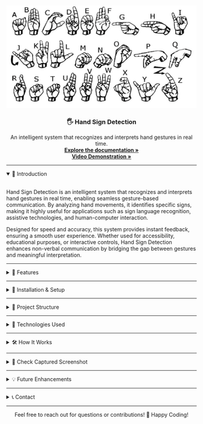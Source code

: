 <!DOCTYPE html>
<html lang="en">
<body>

<div class="container">
    <div align="center">
  <img src="/HSD_bg.png" alt="HSD Logo" width="600">
  <h3 align="center">🖐 Hand Sign Detection</h3>
  <p align="center">
    An intelligent system that recognizes and interprets hand gestures in real time.<br>
    <a href="https://drive.google.com/file/d/1bWEiTgkWuQyqGnEvBQNt_22UAcB_Ac7-/view?usp=sharing" target="_blank"><strong>Explore the documentation »</strong></a><br>
    <a href="https://drive.google.com/file/d/1SZsXn98AHjcwl0WnsVWaI8YshWj3CLYl/view?usp=sharing" target="_blank"><strong>Video Demonstration »</strong></a><br>
  </p>
</div>
    <hr>
<details open>
    <summary>📌 Introduction</summary>
    <br>
    <p>Hand Sign Detection is an intelligent system that recognizes and interprets hand gestures in real time, enabling seamless gesture-based communication. By analyzing hand movements, it identifies specific signs, making it highly useful for applications such as sign language recognition, assistive technologies, and human-computer interaction.</p>
    <p>Designed for speed and accuracy, this system provides instant feedback, ensuring a smooth user experience. Whether used for accessibility, educational purposes, or interactive controls, Hand Sign Detection enhances non-verbal communication by bridging the gap between gestures and meaningful interpretation.</p>
</details>
    <hr>
    <details>
        <summary>🎯 Features</summary>
        <ul>
            <li>✔ <b>Real-Time Detection</b>: Uses a webcam to capture and classify hand gestures instantly.</li>
            <li>✔ <b>Data Collection & Labeling</b>: Easily collect images for different hand signs and organize them.</li>
            <li>✔ <b>Hand Landmark Extraction</b>: Uses MediaPipe to detect 21 hand landmarks efficiently.</li>
            <li>✔ <b>Machine Learning Classification</b>: Trains a Random Forest model for accurate gesture recognition.</li>
            <li>✔ <b>Scalable & Modular</b>: Organized scripts for easy modifications and expansions.</li>
        </ul>
    </details>
    <hr>
    <details>
        <summary>🚀 Installation & Setup</summary>
        <pre><code># Clone the repository
git clone https://github.com/madhavc9/Hand-Sign-Detection.git

# Navigate into the project directory
cd Hand-Sign-Detection

# Install required dependencies
pip install -r requirements.txt

# Run the application
python app.py
</code></pre>
    </details>
    <hr>
    <details>
        <summary>📂 Project Structure</summary>
        <ul>
            <li><b>collect_images.py</b> - Captures and stores hand sign images for training.</li>
            <li><b>prepare_data.ipynb</b> - Processes images and extracts hand landmarks.</li>
            <li><b>train_model.py</b> - Trains a machine learning model on the processed data.</li>
            <li><b>app.py</b> - Runs real-time detection using the trained model.</li>
        </ul>
    </details>
    <hr>
    <details>
        <summary>🔧 Technologies Used</summary>
        <ul>
            <li><b>Python</b> - Core language for scripting and model development.</li>
            <li><b>OpenCV</b> - For capturing video and processing images.</li>
            <li><b>MediaPipe</b> - For efficient hand landmark detection.</li>
            <li><b>Scikit-Learn</b> - For training and evaluating the machine learning model.</li>
            <li><b>NumPy</b> - For numerical operations and data handling.</li>
        </ul>
    </details>
    <hr>
    <details>
        <summary>🛠 How It Works</summary>
        <ol>
            <li>📸 <b>Data Collection</b>: Capture images for each hand sign.</li>
            <li>🔍 <b>Data Preprocessing</b>: Extract key hand landmarks.</li>
            <li>📊 <b>Model Training</b>: Train a machine learning model on labeled data.</li>
            <li>🎥 <b>Real-Time Prediction</b>: Use a webcam to detect and classify hand signs.</li>
        </ol>
    </details>
    <hr>
    <details>
        <summary>📸 Check Captured Screenshot</summary>
        <p>Below is an example screenshot of the Hand Sign Detection system in action:</p>
        <br>
        <div align="center">
            <img src="madhav_hsd.png" alt="Captured Screenshot" width="600">
        </div>
    </details>
    <hr>
    <details>
        <summary>💡 Future Enhancements</summary>
        <ul>
            <li>🔹 Implement a deep learning model for improved accuracy.</li>
            <li>🔹 Add support for more hand gestures.</li>
            <li>🔹 Create a graphical user interface (GUI) for better user interaction.</li>
        </ul>
    </details>
    <hr>
    <details>
        <summary>📞 Contact</summary>
        <p>If you have any questions or suggestions, feel free to reach out:</p>
        <ul>
            <li>📧 Email: <a href="mailto:ranmadhav@gmail.com">ranmadhav@gmail.com</a></li>
            <li>🐙 GitHub: <a href="https://github.com/madhavc9" target="_blank">madhavc9</a></li>
        </ul>
    </details>
</div>
 <hr>
    <footer>
        <p align="center">Feel free to reach out for questions or contributions! 🚀 Happy Coding! </p>
    </footer>
</body>
</html>
